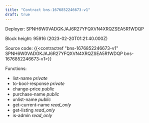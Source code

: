 ```yaml
---
title: "Contract bns-1676852246673-v1"
draft: true
---
```

Deployer: SPNH6W0VADGKJAJ6R27YFQXVN4XRQZSEA5R1WDQP


 



Block height: 95916 (2023-02-20T01:21:40.000Z)

Source code: {{<contractref "bns-1676852246673-v1" SPNH6W0VADGKJAJ6R27YFQXVN4XRQZSEA5R1WDQP bns-1676852246673-v1>}}

Functions:

* list-name _private_
* to-bool-response _private_
* change-price _public_
* purchase-name _public_
* unlist-name _public_
* get-current-name _read_only_
* get-listing _read_only_
* is-admin _read_only_
